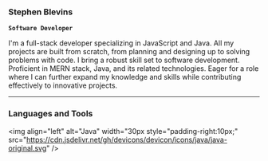 ### Stephen Blevins

**`Software Developer`**

I'm a full-stack developer specializing in JavaScript and Java. All my projects are built from scratch, from planning and designing up to solving problems with code. I bring a robust skill set to software development. Proficient in MERN stack, Java, and its related technologies. Eager for a role where I can further expand my knowledge and skills while contributing effectively to innovative projects.

---

### Languages and Tools
<img align="left" alt="Java" width="30px style="padding-right:10px;" src="https://cdn.jsdelivr.net/gh/devicons/devicon/icons/java/java-original.svg" />

<!--
**sblevins-dev/sblevins-dev** is a ✨ _special_ ✨ repository because its `README.md` (this file) appears on your GitHub profile.

Here are some ideas to get you started:

- 🔭 I’m currently working on ...
- 🌱 I’m currently learning ...
- 👯 I’m looking to collaborate on ...
- 🤔 I’m looking for help with ...
- 💬 Ask me about ...
- 📫 How to reach me: ...
- 😄 Pronouns: ...
- ⚡ Fun fact: ...
-->
